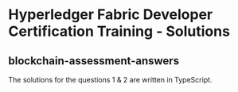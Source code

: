 # **Hyperledger Fabric Developer Certification Training - Solutions** 

## blockchain-assessment-answers
The solutions for the questions 1 & 2 are written in TypeScript.